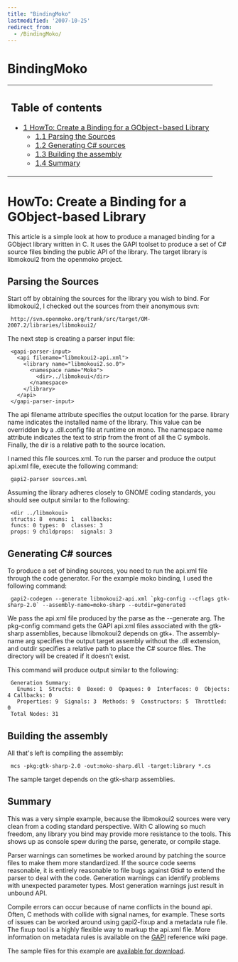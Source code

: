 ```yaml
---
title: "BindingMoko"
lastmodified: '2007-10-25'
redirect_from:
  - /BindingMoko/
---
```


BindingMoko
===========

<table>
<col width="100%" />
<tbody>
<tr class="odd">
<td align="left"><h2>Table of contents</h2>
<ul>
<li><a href="#howto-create-a-binding-for-a-gobject-based-library">1 HowTo: Create a Binding for a GObject-based Library</a>
<ul>
<li><a href="#parsing-the-sources">1.1 Parsing the Sources</a></li>
<li><a href="#generating-c-sources">1.2 Generating C# sources</a></li>
<li><a href="#building-the-assembly">1.3 Building the assembly</a></li>
<li><a href="#summary">1.4 Summary</a></li>
</ul></li>
</ul></td>
</tr>
</tbody>
</table>

HowTo: Create a Binding for a GObject-based Library
===================================================

This article is a simple look at how to produce a managed binding for a GObject library written in C. It uses the GAPI toolset to produce a set of C# source files binding the public API of the library. The target library is libmokoui2 from the openmoko project.

Parsing the Sources
-------------------

Start off by obtaining the sources for the library you wish to bind. For libmokoui2, I checked out the sources from their anonymous svn:

     http://svn.openmoko.org/trunk/src/target/OM-2007.2/libraries/libmokoui2/

The next step is creating a parser input file:

     <gapi-parser-input>
       <api filename="libmokoui2-api.xml">
         <library name="libmokoui2.so.0">
           <namespace name="Moko">
             <dir>../libmokoui</dir>
           </namespace>
         </library>
       </api>
     </gapi-parser-input>

The api filename attribute specifies the output location for the parse. library name indicates the installed name of the library. This value can be overridden by a .dll.config file at runtime on mono. The namespace name attribute indicates the text to strip from the front of all the C symbols. Finally, the dir is a relative path to the source location.

I named this file sources.xml. To run the parser and produce the output api.xml file, execute the following command:

     gapi2-parser sources.xml

Assuming the library adheres closely to GNOME coding standards, you should see output similar to the following:

     <dir ../libmokoui>
     structs: 8  enums: 1  callbacks:
     funcs: 0 types: 0  classes: 3
     props: 9 childprops:  signals: 3

Generating C# sources
----------------------

To produce a set of binding sources, you need to run the api.xml file through the code generator. For the example moko binding, I used the following command:

     gapi2-codegen --generate libmokoui2-api.xml `pkg-config --cflags gtk-sharp-2.0` --assembly-name=moko-sharp --outdir=generated

We pass the api.xml file produced by the parse as the --generate arg. The pkg-config command gets the GAPI api.xml files associated with the gtk-sharp assemblies, because libmokoui2 depends on gtk+. The assembly-name arg specifies the output target assembly without the .dll extension, and outdir specifies a relative path to place the C# source files. The directory will be created if it doesn't exist.

This command will produce output similar to the following:

     Generation Summary:
       Enums: 1  Structs: 0  Boxed: 0  Opaques: 0  Interfaces: 0  Objects: 4 Callbacks: 0
       Properties: 9  Signals: 3  Methods: 9  Constructors: 5  Throttled: 0
     Total Nodes: 31

Building the assembly
---------------------

All that's left is compiling the assembly:

     mcs -pkg:gtk-sharp-2.0 -out:moko-sharp.dll -target:library *.cs

The sample target depends on the gtk-sharp assemblies.

Summary
-------

This was a very simple example, because the libmokoui2 sources were very clean from a coding standard perspective. With C allowing so much freedom, any library you bind may provide more resistance to the tools. This shows up as console spew during the parse, generate, or compile stage.

Parser warnings can sometimes be worked around by patching the source files to make them more standardized. If the source code seems reasonable, it is entirely reasonable to file bugs against Gtk# to extend the parser to deal with the code. Generation warnings can identify problems with unexpected parameter types. Most generation warnings just result in unbound API.

Compile errors can occur because of name conflicts in the bound api. Often, C methods with collide with signal names, for example. These sorts of issues can be worked around using gapi2-fixup and a metadata rule file. The fixup tool is a highly flexible way to markup the api.xml file. More information on metadata rules is available on the [GAPI](/GAPI) reference wiki page.

The sample files for this example are [available for download](https://downloads.sourceforge.net/gtk-sharp/moko-sharp-0.1.tar.gz).

